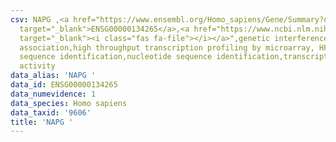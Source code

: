 ```yaml
---
csv: NAPG ,<a href="https://www.ensembl.org/Homo_sapiens/Gene/Summary?db=core;g=ENSG00000134265"
  target="_blank">ENSG00000134265</a>,<a href="https://www.ncbi.nlm.nih.gov/pubmed/28369544"
  target="_blank"><i class="fas fa-file"></i></a>",genetic interference,functional
  association,high throughput transcription profiling by microarray, HF73 cells,nucleotide
  sequence identification,nucleotide sequence identification,transcriptional regulation,up-regulates
  activity
data_alias: 'NAPG '
data_id: ENSG00000134265
data_numevidence: 1
data_species: Homo sapiens
data_taxid: '9606'
title: 'NAPG '
---
```

